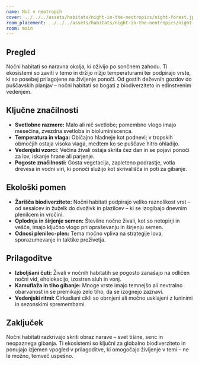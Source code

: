```yaml
---
name: Noč v neotropih
cover: ../../../assets/habitats/night-in-the-neotropics/night-forest.jpg
room_placement: ../../../assets/habitats/night-in-the-neotropics/night-forest.jpg
room: main
---
```

## Pregled
Nočni habitati so naravna okolja, ki oživijo po sončnem zahodu. Ti ekosistemi so zaviti v temo in držijo nižjo temperaturami ter podpirajo vrste, ki so posebej prilagojene na življenje ponoči. Od gostih deževnih gozdov do puščavskih planjav – nočni habitati so bogati z biodiverziteto in edinstvenim vedenjem.

## Ključne značilnosti
- **Svetlobne razmere:** Malo ali nič svetlobe; pomembno vlogo imajo mesečina, zvezdna svetloba in bioluminiscenca.
- **Temperatura in vlaga:** Običajno hladneje kot podnevi; v tropskih območjih ostaja visoka vlaga, medtem ko se puščave hitro ohladijo.
- **Vedenjski vzorci:** Večina živali ostaja skrita čez dan in se pojavi ponoči za lov, iskanje hrane ali parjenje.
- **Pogoste značilnosti:** Gosta vegetacija, zapleteno podrastje, votla drevesa in vodni viri, ki ponoči služijo kot skrivališča in poti za gibanje.

## Ekološki pomen
- **Žarišča biodiverzitete:** Nočni habitati podpirajo veliko raznolikost vrst – od sesalcev in žuželk do dvoživk in plazilcev – ki se izogibajo dnevnim plenilcem in vročini.
- **Oplodnja in širjenje semen:** Številne nočne živali, kot so netopirji in vešče, imajo ključno vlogo pri opraševanju in širjenju semen.
- **Odnosi plenilec-plen:** Tema močno vpliva na strategije lova, sporazumevanje in taktike preživetja.

## Prilagoditve
- **Izboljšani čuti:** Živali v nočnih habitatih se pogosto zanašajo na odličen nočni vid, eholokacijo, izostren sluh in vonj.
- **Kamuflaža in tiho gibanje:** Mnoge vrste imajo temnejšo ali nevtralno obarvanost in se premikajo zelo tiho, da se izognejo zaznavi.
- **Vedenjski ritmi:** Cirkadiani cikli so obrnjeni ali močno usklajeni z luninimi in sezonskimi spremembami.

## Zaključek
Nočni habitati razkrivajo skriti obraz narave – svet tišine, senc in neopaznega gibanja. Ti ekosistemi so ključni za globalno biodiverziteto in ponujajo izjemen vpogled v prilagoditve, ki omogočajo življenje v temi – ne le možno, temveč uspešno.
